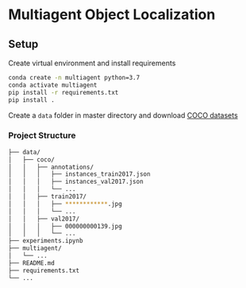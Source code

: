 # Multiagent Object Localization

## Setup

Create virtual environment and install requirements

```bash
conda create -n multiagent python=3.7
conda activate multiagent
pip install -r requirements.txt
pip install .
```

Create a `data` folder in master directory and download [COCO datasets](http://cocodataset.org/#home)

### Project Structure

```bash
├── data/
│   ├── coco/
│   │   ├── annotations/
│   │   │   ├── instances_train2017.json
│   │   │   ├── instances_val2017.json
│   │   │   └── ...
│   │   ├── train2017/
│   │   │   ├── ************.jpg
│   │   │   └── ...
│   │   ├── val2017/
│   │   │   ├── 000000000139.jpg
│   │   │   └── ...
├── experiments.ipynb
├── multiagent/
│   └── ...
├── README.md
├── requirements.txt
└── ...
```
